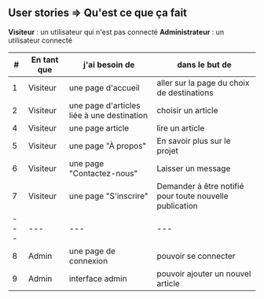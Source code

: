 ## User stories => Qu'est ce que ça fait

**Visiteur** : un utilisateur qui n'est pas connecté 
**Administrateur** : un utilisateur connecté 

|#|En tant que| j'ai besoin de | dans le but de|
|---|---|---|---|
|1|Visiteur|une page d'accueil|aller sur la page du choix de destinations|
|2|Visiteur|une page d'articles liée à une destination|choisir un article|
|4|Visiteur|une page article|lire un article|
|5|Visiteur|une page "À propos"|En savoir plus sur le projet|
|6|Visiteur|une page "Contactez-nous"|Laisser un message|
|7|Visiteur|une page "S'inscrire"|Demander à être notifié pour toute nouvelle publication|
|---|---|---|---|
|8|Admin|une page de connexion|pouvoir se connecter|
|9|Admin|interface admin|pouvoir ajouter un nouvel article|
